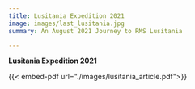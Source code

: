 ```yaml
---
title: Lusitania Expedition 2021
image: images/last_lusitania.jpg
summary: An August 2021 Journey to RMS Lusitania

---
```

**Lusitania Expedition 2021**

{{< embed-pdf url="./images/lusitania_article.pdf">}}

